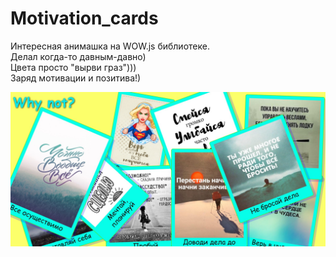 # Motivation_cards

Интересная анимашка на WOW.js библиотеке.  
Делал когда-то давным-давно)  
Цвета просто "вырви граз")))  
Заряд мотивации и позитива!)





 
[![Motivation_cards](https://github.com/8807010/Motivation_cards/blob/master/preview.jpg)](https://8807010.github.io/Motivation_cards/)  




